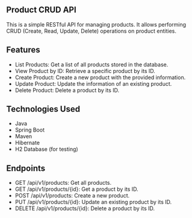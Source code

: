 
## Product CRUD API

This is a simple RESTful API for managing products. 
It allows performing CRUD (Create, Read, Update, Delete) operations on product entities.

## Features
- List Products: Get a list of all products stored in the database.
- View Product by ID: Retrieve a specific product by its ID.
- Create Product: Create a new product with the provided information.
- Update Product: Update the information of an existing product.
- Delete Product: Delete a product by its ID.
  
## Technologies Used
- Java
- Spring Boot
- Maven
- Hibernate
- H2 Database (for testing)

## Endpoints
- GET /api/v1/products: Get all products.
- GET /api/v1/products/{id}: Get a product by its ID.
- POST /api/v1/products: Create a new product.
- PUT /api/v1/products/{id}: Update an existing product by its ID.
- DELETE /api/v1/products/{id}: Delete a product by its ID.
  
